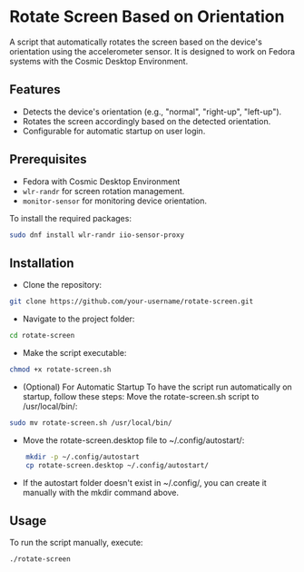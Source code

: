 

# Rotate Screen Based on Orientation

A script that automatically rotates the screen based on the device's orientation using the accelerometer sensor. It is designed to work on Fedora systems with the Cosmic Desktop Environment.

## Features

- Detects the device's orientation (e.g., "normal", "right-up", "left-up").
- Rotates the screen accordingly based on the detected orientation.
- Configurable for automatic startup on user login.

## Prerequisites

- Fedora with Cosmic Desktop Environment
- `wlr-randr` for screen rotation management.
- `monitor-sensor` for monitoring device orientation.

To install the required packages:

```bash
sudo dnf install wlr-randr iio-sensor-proxy
```

## Installation

-  Clone the repository:
```bash
git clone https://github.com/your-username/rotate-screen.git
```
-  Navigate to the project folder:
```bash
cd rotate-screen
```
-  Make the script executable:
```bash
chmod +x rotate-screen.sh
```
-  (Optional) For Automatic Startup
   To have the script run automatically on startup, follow these steps:
   Move the rotate-screen.sh script to /usr/local/bin/:
```bash
sudo mv rotate-screen.sh /usr/local/bin/
```
-   Move the rotate-screen.desktop file to ~/.config/autostart/:
```bash
    mkdir -p ~/.config/autostart
    cp rotate-screen.desktop ~/.config/autostart/
```
- If the autostart folder doesn't exist in ~/.config/, you can create it manually with the mkdir command above.

## Usage

To run the script manually, execute:
```bash
./rotate-screen
```
